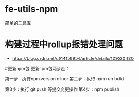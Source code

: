 # fe-utils-npm
简单的工具库

# 构建过程中rollup报错处理问题
- https://blog.csdn.net/u014158954/article/details/129520420

#更新npm包
更新npm包两步走：

第一步：执行npm version minor
第二步：执行 npm run build

第3步：执行 git push 等提交变更操作
第4步：npm publish
